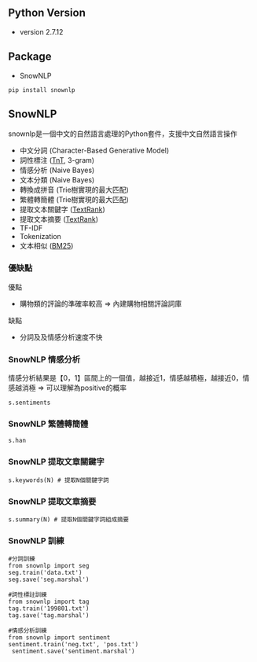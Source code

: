 ## Python Version
* version 2.7.12
## Package
* SnowNLP
~~~~
pip install snownlp
~~~~
## SnowNLP
snownlp是一個中文的自然語言處理的Python套件，支援中文自然語言操作
* 中文分詞 (Character-Based Generative Model)
*	詞性標注 ([TnT](http://aclweb.org/anthology//A/A00/A00-1031.pdf), 3-gram)
*	情感分析 (Naive Bayes)
*	文本分類 (Naive Bayes)
*	轉換成拼音 (Trie樹實現的最大匹配)
*	繁體轉簡體 (Trie樹實現的最大匹配)
*	提取文本關鍵字 ([TextRank](http://acl.ldc.upenn.edu/acl2004/emnlp/pdf/Mihalcea.pdf))
*	提取文本摘要 ([TextRank](http://acl.ldc.upenn.edu/acl2004/emnlp/pdf/Mihalcea.pdf))
*	TF-IDF
*	Tokenization
*	文本相似 ([BM25](http://en.wikipedia.org/wiki/Okapi_BM25))
### 優缺點
優點
* 購物類的評論的準確率較高 => 內建購物相關評論詞庫

缺點
* 分詞及及情感分析速度不快


### SnowNLP 情感分析
情感分析結果是【0，1】區間上的一個值，越接近1，情感越積極，越接近0，情感越消極 => 可以理解為positive的概率
~~~~
s.sentiments
~~~~

### SnowNLP 繁體轉簡體
~~~~
s.han
~~~~

### SnowNLP 提取文章關鍵字
~~~~
s.keywords(N) # 提取N個關鍵字詞
~~~~

### SnowNLP 提取文章摘要
~~~~
s.summary(N) # 提取N個關鍵字詞組成摘要
~~~~

### SnowNLP 訓練
~~~~
#分詞訓練
from snownlp import seg
seg.train('data.txt')
seg.save('seg.marshal')

#詞性標註訓練
from snownlp import tag
tag.train('199801.txt')
tag.save('tag.marshal')

#情感分析訓練
from snownlp import sentiment
sentiment.train('neg.txt', 'pos.txt')
 sentiment.save('sentiment.marshal')
~~~~
